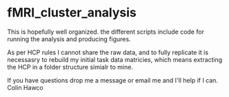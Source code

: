 # fMRI_cluster_analysis

This is hopefully well organized. the different scripts include code for running the analysis and producing figures. 

As per HCP rules I cannot share the raw data, and to fully replicate it is necessasry to rebuild my initial task data matricies, which means extracting the HCP in a folder structure simialr to mine. 

If you have questions drop me a message or email me and I'll help if I can.
Colin Hawco
